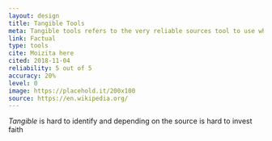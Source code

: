 ```yaml
---
layout: design
title: Tangible Tools
meta: Tangible tools refers to the very reliable sources tool to use when crafting a new project from scratch
link: Factual
type: tools
cite: Moizita here
cited: 2018-11-04
reliability: 5 out of 5
accuracy: 20%
level: 0
image: https://placehold.it/200x100
source: https://en.wikipedia.org/
---
```


*Tangible* is hard to identify and depending on the source is hard to invest faith
